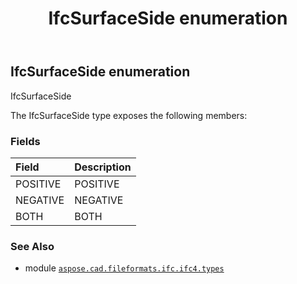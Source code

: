 ﻿---
title: IfcSurfaceSide enumeration
second_title: Aspose.CAD for Python via .NET API References
description: 
type: docs
weight: 3660
url: /python-net/aspose.cad.fileformats.ifc.ifc4.types/ifcsurfaceside/
is_root: false
---

## IfcSurfaceSide enumeration

IfcSurfaceSide



The IfcSurfaceSide type exposes the following members:

### Fields
| Field | Description |
| :- | :- |
| POSITIVE | POSITIVE |
| NEGATIVE | NEGATIVE |
| BOTH | BOTH |



### See Also
* module [`aspose.cad.fileformats.ifc.ifc4.types`](..)
